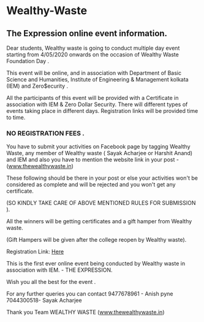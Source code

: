 # Wealthy-Waste
## The Expression online event information.

Dear students,
Wealthy waste is going to conduct multiple day event starting from 4/05/2020 onwards on the occasion of Wealthy Waste Foundation Day .

This event will be online, and in association with Department of Basic Science  and Humanities,  Institute of Engineering & Management kolkata (IEM) and Zero$ecurity .

All the participants of this event will be provided with a Certificate in association with IEM & Zero Dollar Security. There will different types of events taking place in different days. Registration links will be provided time to time. 

### NO REGISTRATION FEES . 
You have to submit your activities on Facebook page  by tagging Wealthy Waste, any member of Wealthy waste ( Sayak Acharjee or Harshit Anand) and IEM and also you have to mention the website link in your post - (www.thewealthywaste.in) 

These following should be there in your post or else your activities won't be considered as complete and will be rejected and you won't get any certificate.

(SO KINDLY TAKE CARE OF ABOVE MENTIONED RULES FOR SUBMISSION ).

All the winners will be getting certificates and a gift hamper from Wealthy waste.

(Gift Hampers will be given after the college reopen by Wealthy waste).

Registration Link: [Here](https://forms.gle/rF6JFcNoUmoKRtZR7)

This is the first ever online event being conducted by Wealthy waste in association with IEM. - THE EXPRESSION.

Wish you all the best for the event .

For any further queries you can contact 
9477678961 - Anish pyne
7044300518- Sayak Acharjee

Thank you 
Team WEALTHY WASTE
(www.thewealthywaste.in)
